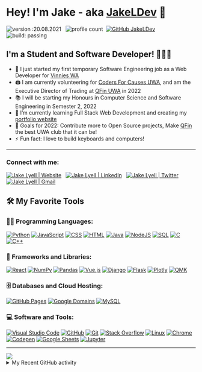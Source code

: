 # Hey! I'm Jake - aka [JakeLDev][website] 👋 

![version :20.08.2021](https://img.shields.io/badge/version-15.01.2022-informational) &nbsp;
![profile count](https://komarev.com/ghpvc/?username=JakeLDev&color=red)&nbsp;
[![GitHub JakeLDev](https://img.shields.io/github/followers/JakeLDev?label=follow&style=social)](https://github.com/JakeLDev)&nbsp;
![build: passing](https://img.shields.io/badge/build-passing-success)
## I'm a Student and Software Developer! 👨🏻‍💻

- 🔭 I just started my first temporary Software Engineering job as a Web Developer for [Vinnies WA][vinniessite]
- 🖨️ I am currently volunteering for [Coders For Causes UWA][cfcsite], and am the Executive Director of Trading at [QFin UWA][qfinlinkedin] in 2022
- 📚 I will be starting my Honours in Computer Science and Software Engineering in Semester 2, 2022
- 🌱 I’m currently learning Full Stack Web Development and creating my [portfolio website][website]
- 🥅 Goals for 2022: Contribute more to Open Source projects, Make [QFin][qfinsite] the best UWA club that it can be!
- ⚡ Fun fact: I love to build keyboards and computers!

---

### Connect with me:
<a href="https://jakelyell.dev" target="_blank"><img alt="Jake Lyell | Website" src="https://img.shields.io/badge/Website%20-%212823a.svg?&style=flat&logo=react&logoColor=white"/></a> &nbsp;
<a href="https://www.linkedin.com/in/jake-lyell/" target="_blank"><img alt="Jake Lyell | LinkedIn" src="https://img.shields.io/badge/linkedin%20-%230077B5.svg?&style=flat&logo=linkedin&logoColor=white"/></a> &nbsp;
<a href="https://twitter.com/JakeLDev" target="_blank"><img alt="Jake Lyell | Twitter" src="https://img.shields.io/badge/Twitter-1DA1F2?style=flat&logo=twitter&logoColor=white" /></a> &nbsp;
<a href="mailto:me@jakelyell.dev" target="_blank"><img alt="Jake Lyell | Gmail" src="https://img.shields.io/badge/Gmail-D14836?style=flat&logo=gmail&logoColor=white" /></a> &nbsp;

## 🛠️ My Favorite Tools

### 👨‍💻 Programming Languages:

<p>
    <a href="https://github.com/search?q=user%3ADenverCoder1+is%3Arepo+language%3Apython"><img alt="Python" src="https://img.shields.io/badge/Python%20-%2314354C.svg?logo=python&logoColor=white"></a>
    <a href="https://github.com/search?q=user%3ADenverCoder1+is%3Arepo+language%3Ajavascript"><img alt="JavaScript" src="https://img.shields.io/badge/JavaScript%20-%23F7DF1E.svg?logo=javascript&logoColor=black"></a>
    <a href="https://github.com/search?q=user%3ADenverCoder1+is%3Arepo+language%3Acss"><img alt="CSS" src="https://img.shields.io/badge/CSS%20-%231572B6.svg?logo=css3&logoColor=white"></a>
    <a href="https://github.com/search?q=user%3ADenverCoder1+is%3Arepo+language%3Ahtml"><img alt="HTML" src="https://img.shields.io/badge/HTML%20-%23E34F26.svg?logo=html5&logoColor=white"></a>
    <a href="https://github.com/search?q=user%3ADenverCoder1+is%3Arepo+language%3Ajava"><img alt="Java" src="https://img.shields.io/badge/Java-%23007396.svg?logo=java&logoColor=white"></a>
    <a href="https://github.com/search?q=user%3ADenverCoder1+is%3Arepo+language%3Ajavascript"><img alt="NodeJS" src="https://img.shields.io/badge/Node.js%20-%2343853D.svg?logo=node.js&logoColor=white"></a>
    <a href="https://github.com/search?q=user%3ADenverCoder1+is%3Arepo+language%3Asql"><img alt="SQL" src="https://img.shields.io/badge/SQL%20-%23025E8C.svg?logo=amazon-dynamodb&logoColor=white"></a>
    <a href="https://github.com/search?q=user%3ADenverCoder1+is%3Arepo+language%3Ac"><img alt="C" src="https://img.shields.io/badge/C%20-%232370ED.svg?logo=c&logoColor=white"></a>
    <a href="https://github.com/search?q=user%3ADenverCoder1+is%3Arepo+language%3Acpp"><img alt="C++" src="https://img.shields.io/badge/C++%20-%2300599C.svg?logo=c%2B%2B&logoColor=white"></a>

### 🧰 Frameworks and Libraries:

<p>
    <a href="#"><img alt="React" src="https://img.shields.io/badge/React%20-%2320232a.svg?logo=react&logoColor=%2361DAFB"></a>
    <a href="#"><img alt="NumPy" src="https://img.shields.io/badge/Numpy%20-%23013243.svg?logo=numpy&logoColor=white"></a>
    <a href="#"><img alt="Pandas" src="https://img.shields.io/badge/Pandas%20-%23150458.svg?logo=pandas&logoColor=white"></a>
    <a href="#"><img alt="Vue.js" src="https://img.shields.io/badge/Vue.js%20-%2320232a.svg?logo=vue.js&logoColor=%2361DAFB"></a>
    <a href="#"><img alt="Django" src="https://img.shields.io/badge/Django%20-%2320232a.svg?logo=django&logoColor=%2361DAFB"></a>
    <a href="#"><img alt="Flask" src="https://img.shields.io/badge/Flask%20-%2320232a.svg?logo=flask&logoColor=%2361DAFB"></a>
    <a href="#"><img alt="Plotly" src="https://img.shields.io/badge/Plotly%20-%2320232a.svg?logo=plotly&logoColor=%2361DAFB"></a>
    <a href="#"><img alt="QMK" src="https://img.shields.io/badge/QMK%20-%2320232a.svg?logo=&logoColor=%2361DAFB"></a>
</p>

### 🗄️ Databases and Cloud Hosting:

<p>
    <a href="#"><img alt="GitHub Pages" src="https://img.shields.io/badge/GitHub%20Pages-%23327FC7.svg?logo=github&logoColor=white"></a>
    <a href="#"><img alt="Google Domains" src="https://img.shields.io/badge/Google Domains%20-%23430098.svg?logo=google&logoColor=white"></a>
    <a href="#"><img alt="MySQL" src="https://img.shields.io/badge/MySQL-%2300f.svg?logo=mysql&logoColor=white"></a>
</p>

### 💻 Software and Tools:

<p>
    <a href="#"><img alt="Visual Studio Code" src="https://img.shields.io/badge/Visual%20Studio%20Code-0078d7.svg?logo=visual-studio-code&logoColor=white"></a>
    <a href="#"><img alt="GitHub" src="https://img.shields.io/badge/GitHub-000000.svg?logo=github&logoColor=white"></a>
    <a href="#"><img alt="Git" src="https://img.shields.io/badge/Git%20-%23F05033.svg?logo=git&logoColor=white"></a>
    <a href="#"><img alt="Stack Overflow" src="https://img.shields.io/badge/-Stack%20Overflow-FE7A16?logo=stack-overflow&logoColor=white"></a>
    <a href="#"><img alt="Linux" src="https://img.shields.io/badge/Linux-125446?logo=linux&logoColor=white"></a>
    <a href="#"><img alt="Chrome" src="https://img.shields.io/badge/Chrome-3DDC84?logo=google-chrome&logoColor=white"></a>
    <a href="#"><img alt="Codepen" src="https://img.shields.io/badge/Codepen-000000.svg?logo=codepen&logoColor=white"></a>
    <a href="#"><img alt="Google Sheets" src="https://img.shields.io/badge/Google%20Sheets%20-%2334A853.svg?logo=google%20sheets&logoColor=white"></a>
    <a href="#"><img alt="Jupyter" src="https://img.shields.io/badge/Jupyter%20-%23F37626.svg?logo=Jupyter&logoColor=white"></a>
</p>

---

<a href="https://github-readme-stats.vercel.app/api?username=JakeLDev&hide=stars&count_private=true&show_icons=true&theme=tokyonight" target="_blank">
  <img align="center" src="https://github-readme-stats.vercel.app/api?username=JakeLDev&hide=stars&count_private=true&show_icons=true&theme=tokyonight" />
</a>
<!-- <a href="https://github-readme-stats.vercel.app/api?username=JakeLDev&hide=stars&count_private=true&show_icons=true&theme=tokyonight">
  <img align="center" src="http://github-readme-streak-stats.herokuapp.com?user=JakeLDev&theme=tokyonight&date_format=j%20M%5B%20Y%5D" />
</a> -->

<details>
  <summary>My Recent GitHub activity</summary>

  [![Jake's github activity graph](https://activity-graph.herokuapp.com/graph?username=JakeLDev&theme=material-palenight)](https://github.com/ashutosh00710/github-readme-activity-graph)
  
</details>

<!-- [![GitHub Streak](http://github-readme-streak-stats.herokuapp.com?user=JakeLDev&theme=tokyonight&date_format=j%20M%5B%20Y%5D)](https://git.io/streak-stats) -->



[website]: https://jakelyell.dev
[linkedin]: https://www.linkedin.com/in/jake-lyell/
[qfinsite]: https://github.com/QFinUWA
[qfinlinkedin]: https://www.linkedin.com/company/qfin-uwa/
[cfcsite]: https://www.codersforcauses.org/
[vinniessite]: https://www.vinnieswa.org.au/
[twitter]: https://twitter.com/JakeLDev
[github]: https://github.com/JakeLDev

[HashCode]: https://codingcompetitions.withgoogle.com/hashcode/about
[UWACTF]: https://ctf.uwahackers.com/
[ReadyTraderGo]: https://readytradergo.optiver.com/
